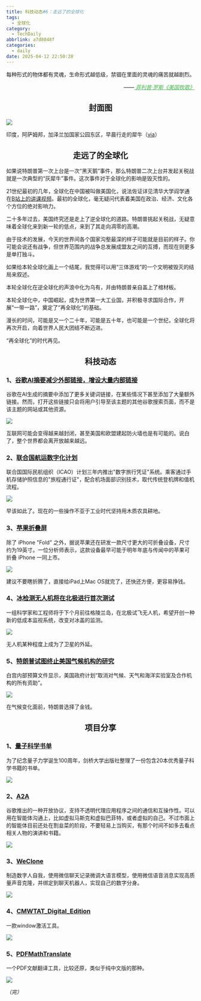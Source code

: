 ```yaml
---
title: 科技动态#6：走远了的全球化
tags:
  - 全球化
category:
  - TechDaily
abbrlink: a7d8048f
categories:
  - daily
date: 2025-04-12 22:50:28
---
```

每种形式的物体都有灵魂，生命形式越低级，禁锢在里面的灵魂的痛苦就越剧烈。
<div style="text-align: right; margin-top: 1em; font-style: italic;">
  ——<a href="https://m.douban.com/book/subject/35050677/" style="color: #41B349 !important;">
	    菲利普·罗斯《美国牧歌》
  </a>
</div>
<!-- more --> 

<h2 align="center">封面图</h2>

![](https://techdaily.oss-cn-shanghai.aliyuncs.com/6/601.jpg)

印度，阿萨姆邦，加泽兰加国家公园东区，早晨行走的犀牛（[via](https://www.instagram.com/p/DGwofjezN-w/?igsh=azN2Yndvbm5xbWxp)）

<h2 align="center">走远了的全球化</h2>

如果说特朗普第一次上台是一次“黑天鹅”事件，那么特朗普二次上台并发起关税战就是一次典型的“灰犀牛”事件。这次事件对于全球化的影响是毁灭性的。

21世纪最初的几年，全球化在中国被叫做美国化，说法佐证详见清华大学阎学通在[B站上的讲课视频](https://b23.tv/qrx9hJT)。最初的全球化，毫无疑问代表着美国在政治、经济、文化各个方位的绝对影响力。

二十多年过去，美国终究还是走上了逆全球化的道路。特朗普挑起关税战，无疑意味着全球化来到新一轮的低点，来到了其走向凋零的高潮。

由于技术的发展，今天的世界间各个国家沟壑最深的样子可能就是目前的样子。你可能会说还有战争，但世界范围内的战争总发展成盟友之间的互搏，而现在则更多是单打独斗。

如果给本轮全球化画上一个结尾，我觉得可以用“三体游戏”的一个文明被毁灭的结局来叙述。

本轮全球化在逆全球化的声浪中化为乌有，并由特朗普亲自盖上了棺材板。

本轮全球化中，中国崛起，成为世界第一大工业国，并积极寻求国际合作，开展“一带一路”，奠定了“再全球化”的基础。

漫长的时间，可能是又一个二十年，可能是五十年，也可能是一个世纪，全球化将再次开启，向着世界人民大团结不断迈进。

“再全球化”的时代再见。


<h2 align="center">科技动态</h2>

### 1、[谷歌AI摘要减少外部链接，增设大量内部链接](https://9to5google.com/2025/04/11/google-search-ai-overviews-more-links/)

谷歌在AI生成的摘要中添加了更多关键词链接，在某些情况下甚至添加了大量额外链接。然而，打开这些链接只会将用户引导至该主题的其他谷歌搜索页面，而不是该主题的网站或其他资源。

![](https://techdaily.oss-cn-shanghai.aliyuncs.com/6/602.jpg)

互联网可能会变得越来越封闭，甚至美国和欧盟建起防火墙也是有可能的。说白了，整个世界都会离开放越来越远。

### 2、[联合国航运数字化计划](https://www.theguardian.com/world/2025/apr/11/boarding-passes-and-check-in-to-be-scrapped-in-air-travel-shake-up-plans)

联合国国际民航组织（ICAO）计划三年内推出"数字旅行凭证"系统。乘客通过手机存储护照信息的"旅程通行证"，配合机场面部识别技术，取代传统登机牌和值机流程。

![](https://techdaily.oss-cn-shanghai.aliyuncs.com/6/603.jpg)

早该如此了。现在的一些操作不亚于工业时代坚持用木质农具耕地。

### 3、[苹果折叠屏](https://finance.sina.com.cn/tech/roll/2025-04-11/doc-inesusvu1506897.shtml)

除了 iPhone "Fold" 之外，据说苹果还在研发一款尺寸更大的可折叠设备，尺寸约为19英寸。一位分析师表示，这款设备最早可能于明年年底与传闻中的苹果可折叠 iPhone 一同上市。

![](https://techdaily.oss-cn-shanghai.aliyuncs.com/6/604.jpg)

建议不要瞎折腾了，直接给iPad上Mac OS就完了，还快还方便，更容易挣钱。

### 4、[冰检测无人机将在北极进行首次测试](https://www.newscientist.com/article/2474831-ice-monitoring-drones-set-for-first-tests-in-the-arctic/?utm_term=Autofeed&utm_campaign=echobox&utm_medium=social&utm_source=Twitter#Echobox=1744425625)

一组科学家和工程师将于下个月前往格陵兰岛，在北极试飞无人机，希望开创一种新的低成本监视系统，改变对冰盖的监测。

![](https://techdaily.oss-cn-shanghai.aliyuncs.com/6/605.jpg)

无人机某种程度上成为了卫星的外延。

### 5、[特朗普试图终止美国气候机构的研究](https://www.science.org/content/article/trump-seeks-end-climate-research-premier-u-s-climate-agency?utm_campaign=NewsfromScience&utm_source=twitter&utm_medium=ownedSocial)

白宫内部预算文件显示，美国政府计划“取消对气候、天气和海洋实验室及合作机构的所有资助”。

![](https://techdaily.oss-cn-shanghai.aliyuncs.com/6/606.jpg)

在气候变化面前，特朗普选择了金钱。


<h2 align="center">项目分享</h2>

### 1、[量子科学书单](https://www.cambridge.org/tw/universitypress/collections/2025-international-year-quantum-science-and-technology?utm_date=20250410&utm_id=1744288425&utm_campaign=Awareness,Books,Highlight,New+Title,PHYS,STM&utm_source=facebook,twitter&utm_medium=social&utm_content=)

为了纪念量子力学诞生100周年，剑桥大学出版社整理了一份包含20本优秀量子科学书籍的书单。

![](https://techdaily.oss-cn-shanghai.aliyuncs.com/6/607.jpg)
### 2、[A2A](https://github.com/google/A2A_)

谷歌推出的一种开放协议，支持不透明代理应用程序之间的通信和互操作性。可以用在智能体沟通上，比如虚拟马斯克和虚拟巴菲特，或者虚拟的自己。不过市面上的智能体目前还处在割韭菜的阶段，不要轻易上当购买，有那个时间不如多去看点相关人物的演讲和书籍。

![](https://techdaily.oss-cn-shanghai.aliyuncs.com/6/608.png)

### 3、[WeClone](https://github.com/xming521/WeClone?tab=readme-ov-file_)

制造数字人自我，使用微信聊天记录微调大语言模型，使用微信语音消息实现高质量声音克隆，并绑定到聊天机器人，实现自己的数字分身。

![](https://techdaily.oss-cn-shanghai.aliyuncs.com/6/609.png)
### 4、[CMWTAT_Digital_Edition](https://github.com/TGSAN/CMWTAT_Digital_Edition_)

一款window激活工具。

![](https://techdaily.oss-cn-shanghai.aliyuncs.com/6/610.jpg)

### 5、[PDFMathTranslate](https://github.com/Byaidu/PDFMathTranslate?tab=readme-ov-file_)

一个PDF文献翻译工具，比较还原，类似于纯中文版的那种。

![](https://techdaily.oss-cn-shanghai.aliyuncs.com/6/611.png)

_（完）_